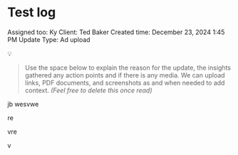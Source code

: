 # Test log

Assigned too: Ky 
Client: Ted Baker
Created time: December 23, 2024 1:45 PM
Update Type: Ad upload

<aside>
💡

> Use the space below to explain the reason for the update, the insights gathered any action points and if there is any media. We can upload links, PDF documents, and screenshots as and when needed to add context. *(Feel free to delete this once read)*
> 
</aside>

jb wesvwe

re

vre

v
